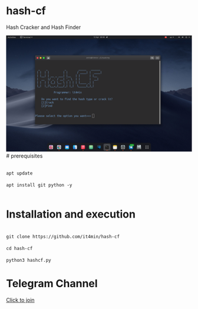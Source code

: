 # hash-cf
Hash Cracker and Hash Finder

<img src="hash.png" />
<br />
# prerequisites
<pre><code>
apt update <br />
apt install git python -y <br /> 
</code></pre>


# Installation and execution
<pre><code>
git clone https://github.com/it4min/hash-cf <br />
cd hash-cf <br />
python3 hashcf.py
</code></pre>

# Telegram Channel 
<a href="t.me/LinuxArmy">Click to join<a> 

